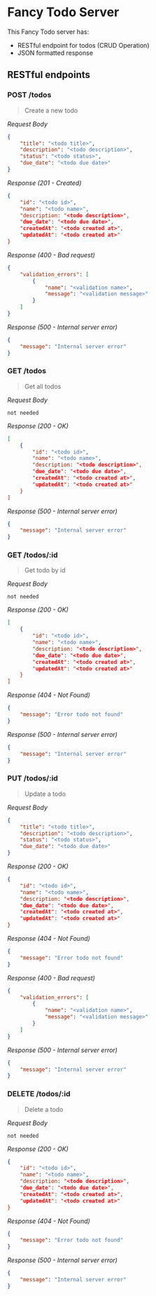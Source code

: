 # Fancy Todo Server
This Fancy Todo server has:
* RESTful endpoint for todos (CRUD Operation)
* JSON formatted response

## RESTful endpoints

### POST /todos
> Create a new todo

_Request Body_
```json
{
    "title": "<todo title>",
    "description": "<todo description>",
    "status": "<todo status>",
    "due_date": "<todo due date>"
}
```

_Response (201 - Created)_
```json
{
    "id": "<todo id>",
    "name": "<todo name>",
    "description: "<todo description>",
    "due_date": "<todo due date>",
    "createdAt": "<todo created at>",
    "updatedAt": "<todo created at>"
}
```

_Response (400 -  Bad request)_
```json
{
    "validation_errors": [
        {
            "name": "<validation name>",
            "message": "<validation message>"
        }
    ]
}
```

_Response (500 - Internal server error)_
```json
{
    "message": "Internal server error"
}
```

### GET /todos
> Get all todos

_Request Body_
```
not needed
```

_Response (200 - OK)_
```json
[
    {
        "id": "<todo id>",
        "name": "<todo name>",
        "description: "<todo description>",
        "due_date": "<todo due date>",
        "createdAt": "<todo created at>",
        "updatedAt": "<todo created at>"
    }
]
```

_Response (500 - Internal server error)_
```json
{
    "message": "Internal server error"
}
```

### GET /todos/:id
> Get todo by id

_Request Body_
```
not needed
```

_Response (200 - OK)_
```json
[
    {
        "id": "<todo id>",
        "name": "<todo name>",
        "description: "<todo description>",
        "due_date": "<todo due date>",
        "createdAt": "<todo created at>",
        "updatedAt": "<todo created at>"
    }
]
```

_Response (404 - Not Found)_
```json
{
    "message": "Error todo not found"
}
```

_Response (500 - Internal server error)_
```json
{
    "message": "Internal server error"
}
```

### PUT /todos/:id
> Update a todo

_Request Body_
```json
{
    "title": "<todo title>",
    "description": "<todo description>",
    "status": "<todo status>",
    "due_date": "<todo due date>"
}
```

_Response (200 - OK)_
```json
{
    "id": "<todo id>",
    "name": "<todo name>",
    "description: "<todo description>",
    "due_date": "<todo due date>",
    "createdAt": "<todo created at>",
    "updatedAt": "<todo created at>"
}
```

_Response (404 - Not Found)_
```json
{
    "message": "Error todo not found"
}
```

_Response (400 -  Bad request)_
```json
{
    "validation_errors": [
        {
            "name": "<validation name>",
            "message": "<validation message>"
        }
    ]
}
```

_Response (500 - Internal server error)_
```json
{
    "message": "Internal server error"
}
```

### DELETE /todos/:id
> Delete a todo

_Request Body_
```
not needed
```

_Response (200 - OK)_
```json
{
    "id": "<todo id>",
    "name": "<todo name>",
    "description: "<todo description>",
    "due_date": "<todo due date>",
    "createdAt": "<todo created at>",
    "updatedAt": "<todo created at>"
}
```

_Response (404 - Not Found)_
```json
{
    "message": "Error todo not found"
}
```

_Response (500 - Internal server error)_
```json
{
    "message": "Internal server error"
}
```